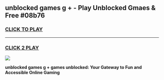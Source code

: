 
## unblocked games g + - Play Unblocked Gmaes & Free #08b76
<h3>
<a href="https://news.freeplayer.one?title=unblocked_games_g_+&ref=24F">CLICK TO PLAY</a></h3>
<hr>

<h3>
<a href="https://news.freeplayer.one?title=unblocked_games_g_+&ref=24F">CLICK 2 PLAY</a>
  
</h3>

<a href="https://news.freeplayer.one?title=unblocked_games_g_+&ref=24F/"><img src="https://clearcache.store/games.png"></a>


**unblocked games g + games unblocked: Your Gateway to Fun and Accessible Online Gaming**
